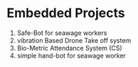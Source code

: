 # Embedded Projects

1. Safe-Bot for seawage workers
2. vibration Based Drone Take off system
3. Bio-Metric Attendance System (CS)
4. simple hand-bot for seawage worker
